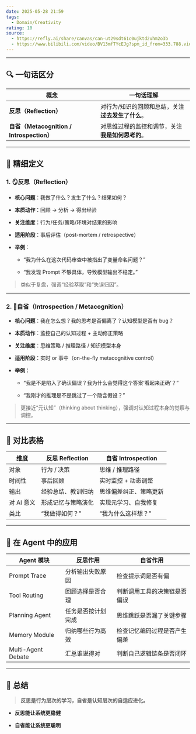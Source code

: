 ```yaml
---
date: 2025-05-28 21:59
tags:
  - Domain/Creativity
rating: 10
source:
  - https://refly.ai/share/canvas/can-ut29sdt61c0ujktd2uhm2o3b
  - https://www.bilibili.com/video/BV13mfTYcEJg?spm_id_from=333.788.videopod.sections&vd_source=7038f96b6bb3b14743531b102b109c43
---
```



---

## 🔍 一句话区分

| 概念                                    | 一句话理解                       |
| ------------------------------------- | --------------------------- |
| **反思（Reflection）**                    | 对行为/知识的回顾和总结，关注**过去发生了什么**。 |
| **自省（Metacognition / Introspection）** | 对思维过程的监控和调节，关注**我是如何思考的**。  |

---

## 🧠 精细定义

### 1. 🪞反思（Reflection）

- **核心问题**：我做了什么？发生了什么？结果如何？

- **本质动作**：回顾 → 分析 → 得出经验

- **关注维度**：行为/任务/策略/环境对结果的影响

- **适用阶段**：事后评估（post-mortem / retrospective）

- **举例**：

  - “我为什么在这次代码审查中被指出了变量命名问题？”

  - “我发现 Prompt 不够具体，导致模型输出不稳定。”

> 类似于复盘，强调“经验萃取”和“失误归因”。

---

### 2. 🧬自省（Introspection / Metacognition）

- **核心问题**：我在怎么想？我的思考是否偏离了？认知模型是否有 bug？

- **本质动作**：监控自己的认知过程 + 主动修正策略

- **关注维度**：思维策略 / 推理路径 / 知识模型本身

- **适用阶段**：实时 or 事中（on-the-fly metacognitive control）

- **举例**：

  - “我是不是陷入了确认偏误？我为什么会觉得这个答案‘看起来正确’？”

  - “我刚才的推理是不是跳过了一个隐含假设？”

> 更接近“元认知”（thinking about thinking），强调对认知过程本身的觉察与调控。

---

## 🔁 对比表格

| 维度      | 反思 Reflection | 自省 Introspection |
| ------- | ------------- | ---------------- |
| 对象      | 行为 / 决策       | 思维 / 推理路径        |
| 时间性     | 事后回顾          | 实时监控 + 动态调整      |
| 输出      | 经验总结、教训归纳     | 思维偏差纠正、策略更新      |
| 对 AI 意义 | 形成记忆与策略演化     | 实现元学习、自我修复       |
| 类比      | “我做得如何？”      | “我为什么这样想？”       |

---

## 🚀 在 Agent 中的应用

| Agent 模块           | 反思作用      | 自省作用           |
| ------------------ | --------- | -------------- |
| Prompt Trace       | 分析输出失败原因  | 检查提示词是否有偏      |
| Tool Routing       | 回顾选择是否合理  | 判断调用工具的决策链是否偏误 |
| Planning Agent     | 任务是否按计划完成 | 思维跳跃是否漏了关键步骤   |
| Memory Module      | 归纳哪些行为高效  | 检查记忆编码过程是否产生偏差 |
| Multi-Agent Debate | 汇总谁说得对    | 判断自己逻辑链条是否闭环   |

---

## 🧩 总结

> **反思是行为层次的学习，自省是认知层次的自适应进化。**

- **反思能让系统更稳健**

- **自省能让系统更聪明**
